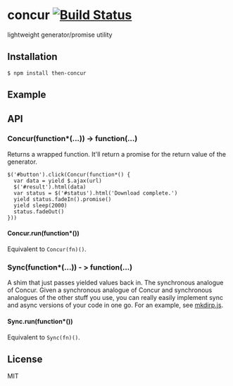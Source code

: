 # concur [![Build Status](https://travis-ci.org/nathan7/concur.png?branch=master)](https://travis-ci.org/nathan7/concur)

  lightweight generator/promise utility

## Installation

    $ npm install then-concur

## Example

## API

### Concur(function\*(...)) -> function(...)

  Returns a wrapped function.
  It'll return a promise for the return value of the generator.

```
$('#button').click(Concur(function*() {
  var data = yield $.ajax(url)
  $('#result').html(data)
  var status = $('#status').html('Download complete.')
  yield status.fadeIn().promise()
  yield sleep(2000)
  status.fadeOut()
}))
```

#### Concur.run(function\*())

  Equivalent to `Concur(fn)()`.

### Sync(function\*(...)) - > function(...)

  A shim that just passes yielded values back in.
  The synchronous analogue of Concur.
  Given a synchronous analogue of Concur and synchronous analogues of the other stuff you use, you can really easily implement sync and async versions of your code in one go.
  For an example, see [mkdirp.js](mkdirp.js).

#### Sync.run(function\*())

  Equivalent to `Sync(fn)()`.

## License

  MIT

